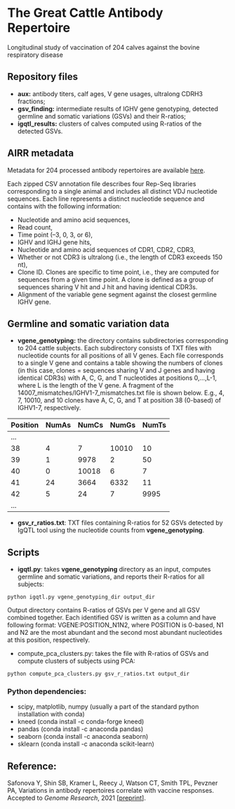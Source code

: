 # The Great Cattle Antibody Repertoire
Longitudinal study of vaccination of 204 calves against the bovine respiratory disease 

## Repository files
- **aux:** antibody titers, calf ages, V gene usages, ultralong CDRH3 fractions;
- **gsv_finding:** intermediate results of IGHV gene genotyping, detected germline and somatic variations (GSVs) and their R-ratios;
- **igqtl_results:** clusters of calves computed using R-ratios of the detected GSVs.

## AIRR metadata
Metadata for 204 processed antibody repertoires are available [here](https://livejohnshopkins-my.sharepoint.com/:f:/g/personal/isafono1_jh_edu/Egd-hagOhZ1Nq_0KRrmlYgkBdf5WJ048SXeI5JvrJQFgGQ?e=dWefCV). 

Each zipped CSV annotation file describes four Rep-Seq libraries corresponding to a single animal and includes all distinct VDJ nucleotide sequences. Each line represents a distinct nucleotide sequence and contains with the following information:

- Nucleotide and amino acid sequences,
- Read count,
- Time point (–3, 0, 3, or 6),
- IGHV and IGHJ gene hits,
- Nucleotide and amino acid sequences of CDR1, CDR2, CDR3,
- Whether or not CDR3 is ultralong (i.e., the length of CDR3 exceeds 150 nt),
- Clone ID. Clones are specific to time point, i.e., they are computed for sequences from a given time point. A clone is defined as a group of sequences sharing V hit and J hit and having identical CDR3s.
- Alignment of the variable gene segment against the closest germline IGHV gene.

## Germline and somatic variation data
- **vgene_genotyping:** the directory contains subdirectories corresponding to 204 cattle subjects. Each subdirectory consists of TXT files with nucleotide counts for all positions of all V genes. Each file corresponds to a single V gene and contains a table showing the numbers of clones (in this case, clones = sequences sharing V and J genes and having identical CDR3s) with A, C, G, and T nucleotides at positions 0,...,L-1, where L is the length of the V gene. A fragment of the 14007_mismatches/IGHV1-7_mismatches.txt file is shown below. E.g., 4, 7, 10010, and 10 clones have A, C, G, and T at position 38 (0-based) of IGHV1-7, respectively.
 
| Position | NumAs | NumCs | NumGs | NumTs |
| --- | --- | --- | --- | --- |
| ... |||||
|38 | 4 | 7 | 10010 | 10 |
|39 | 1 | 9978 | 2 | 50 |
|40 | 0 | 10018 | 6 | 7 |
|41 | 24 | 3664 | 6332 | 11 |
|42 | 5 | 24 | 7 | 9995 |
|...|||||

- **gsv_r_ratios.txt**: TXT files containing R-ratios for 52 GSVs detected by IgQTL tool using the nucleotide counts from **vgene_genotyping**. 

## Scripts
- **igqtl.py**: takes **vgene_genotyping** directory as an input, computes germline and somatic variations, and reports their R-ratios for all subjects:
```
python igqtl.py vgene_genotyping_dir output_dir
```

Output directory contains R-ratios of GSVs per V gene and all GSV combined together. Each identified GSV is written as a column and have following format: VGENE:POSITION_N1N2, where POSITION is 0-based, N1 and N2 are the most abundant and the second most abundant nucleotides at this position, respectively.

-  compute_pca_clusters.py: takes the file with R-ratios of GSVs and compute clusters of subjects using PCA:
```
python compute_pca_clusters.py gsv_r_ratios.txt output_dir
```

### Python dependencies:
- scipy, matplotlib, numpy (usually a part of the standard python installation with conda)
- kneed (conda install -c conda-forge kneed)
- pandas (conda install -c anaconda pandas)
- seaborn (conda install -c anaconda seaborn)
- sklearn (conda install -c anaconda scikit-learn)

## Reference:
Safonova Y, Shin SB, Kramer L, Reecy J, Watson CT, Smith TPL, Pevzner PA, Variations in antibody repertoires correlate with vaccine responses. Accepted to _Genome Research_, 2021 [[preprint](https://www.biorxiv.org/content/10.1101/2021.08.06.454618v1)].
